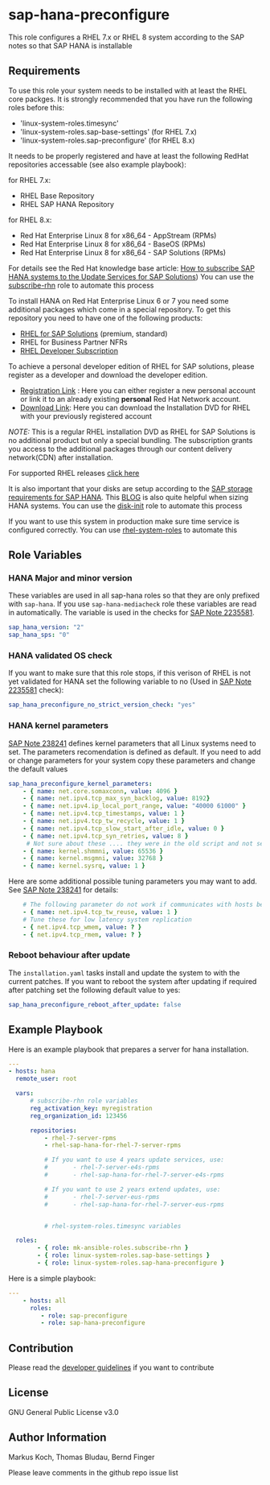 sap-hana-preconfigure
=====================

This role configures a RHEL 7.x or RHEL 8 system according to the SAP notes so that SAP HANA is installable

Requirements
------------

To use this role your system needs to be installed with at least the RHEL core packges.
It is strongly recommended that you have run the following roles before this:
 - 'linux-system-roles.timesync'
 - 'linux-system-roles.sap-base-settings' (for RHEL 7.x)
 - 'linux-system-roles.sap-preconfigure' (for RHEL 8.x)

It needs to be properly registered and have at least the following RedHat repositories accessable (see also example playbook):

for RHEL 7.x:
 - RHEL Base Repository
 - RHEL SAP HANA Repository

for RHEL 8.x:
 - Red Hat Enterprise Linux 8 for x86_64 - AppStream (RPMs)
 - Red Hat Enterprise Linux 8 for x86_64 - BaseOS (RPMs)
 - Red Hat Enterprise Linux 8 for x86_64 - SAP Solutions (RPMs)


For details see the Red Hat knowledge base article: [How to subscribe SAP HANA systems to the Update Services for SAP Solutions](https://access.redhat.com/solutions/3075991))
You can use the [subscribe-rhn](https://galaxy.ansible.com/mk-ansible-roles/subscribe-rhn/)  role to automate this process

To install HANA on Red Hat Enterprise Linux 6 or 7 you need some additional packages
which come in a special repository. To get this repository you need to have one
of the following products:

 - [RHEL for SAP Solutions](https://access.redhat.com/solutions/3082481) (premium, standard)
 - RHEL for Business Partner NFRs
 - [RHEL Developer Subscription](https://developers.redhat.com/products/sap/download/)

To achieve a personal developer edition of RHEL for SAP solutions, please register as a developer and download the developer edition.

- [Registration Link](http://developers.redhat.com/register) :
  Here you can either register a new personal account or link it to an already existing
  **personal** Red Hat Network account.
- [Download Link](https://access.redhat.com/downloads/content/69/ver=/rhel---7/7.2/x86_64/product-software):
  Here you can download the Installation DVD for RHEL with your previously registered
  account

*NOTE:* This is a regular RHEL installation DVD as RHEL for SAP Solutions is no additional
 product but only a special bundling. The subscription grants you access to the additional
 packages through our content delivery network(CDN) after installation.

For supported RHEL releases [click here](https://access.redhat.com/solutions/2479121)

It is also important that your disks are setup according to the [SAP storage requirements for SAP HANA](https://www.sap.com/documents/2015/03/74cdb554-5a7c-0010-8F2c7-eda71af511fa.html). This [BLOG](https://blogs.sap.com/2017/03/07/the-ultimate-guide-to-effective-sizing-of-sap-hana/) is also quite helpful when sizing HANA systems.
You can use the [disk-init](https://galaxy.ansible.com/mk-ansible-roles/disk-init/)  role to automate this process

If you want to use this system in production make sure time service is configured correctly. You can use [rhel-system-roles](https://access.redhat.com/articles/3050101) to automate this

Role Variables
--------------

### HANA Major and minor version
These variables are used in all sap-hana roles so that they are only prefixed with `sap-hana`. If you use `sap-hana-mediacheck` role these variables are read in automatically. The variable is used in the checks for [SAP Note 2235581](https://launchpad.support.sap.com/#/notes/2235581).

```yaml
sap_hana_version: "2"
sap_hana_sps: "0"
```

### HANA validated OS check
If you want to make sure that this role stops, if this verison of RHEL is not yet validated for HANA set the following variable to no (Used in [SAP Note 2235581](https://launchpad.support.sap.com/#/notes/2235581) check):

```yaml
sap_hana_preconfigure_no_strict_version_check: "yes"
```

###  HANA kernel parameters
[SAP Note 238241](https://launchpad.support.sap.com/#/notes/238241) defines kernel parameters that all Linux systems need to set. The parameters recomendation is defined as default. If you need to add or change parameters for your system copy these parameters and change the default values

```yaml
sap_hana_preconfigure_kernel_parameters:
    - { name: net.core.somaxconn, value: 4096 }
    - { name: net.ipv4.tcp_max_syn_backlog, value: 8192}
    - { name: net.ipv4.ip_local_port_range, value: "40000 61000" }
    - { name: net.ipv4.tcp_timestamps, value: 1 }
    - { name: net.ipv4.tcp_tw_recycle, value: 1 }
    - { name: net.ipv4.tcp_slow_start_after_idle, value: 0 }
    - { name: net.ipv4.tcp_syn_retries, value: 8 }
     # Not sure about these .... they were in the old script and not set in tuned
    - { name: kernel.shmmni, value: 65536 }
    - { name: kernel.msgmni, value: 32768 }
    - { name: kernel.sysrq, value: 1 }
```

Here are some additional possible tuning parameters you may want to add. See [SAP Note 238241](https://launchpad.support.sap.com/#/notes/238241) for details:
```yaml
    # The following parameter do not work if communicates with hosts behind NAT firewall
    - { name: net.ipv4.tcp_tw_reuse, value: 1 }
    # Tune these for low latency system replication
    - { net.ipv4.tcp_wmem, value: ? }
    - { net.ipv4.tcp_rmem, value: ? }
```

### Reboot behaviour after update
The `installation.yaml` tasks install and update the system to with the current patches. If you want to reboot the system after updating if required after patching set the following default value to yes:

```yaml
sap_hana_preconfigure_reboot_after_update: false
```

Example Playbook
----------------

Here is an example playbook that prepares a server for hana installation.

```yaml
---
- hosts: hana
  remote_user: root

  vars:
      # subscribe-rhn role variables
      reg_activation_key: myregistration
      reg_organization_id: 123456

      repositories:
          - rhel-7-server-rpms
          - rhel-sap-hana-for-rhel-7-server-rpms

          # If you want to use 4 years update services, use:
          #       - rhel-7-server-e4s-rpms
          #       - rhel-sap-hana-for-rhel-7-server-e4s-rpms

          # If you want to use 2 years extend updates, use:
          #       - rhel-7-server-eus-rpms
          #       - rhel-sap-hana-for-rhel-7-server-eus-rpms


          # rhel-system-roles.timesync variables

  roles:
        - { role: mk-ansible-roles.subscribe-rhn }
        - { role: linux-system-roles.sap-base-settings }
        - { role: linux-system-roles.sap-hana-preconfigure }
```

Here is a simple playbook:

```yaml
---
    - hosts: all
      roles:
         - role: sap-preconfigure
         - role: sap-hana-preconfigure
```

Contribution
------------

Please read the [developer guidelines](./README.DEV.md) if you want to contribute

License
-------

GNU General Public License v3.0

Author Information
------------------

Markus Koch, Thomas Bludau, Bernd Finger

Please leave comments in the github repo issue list
